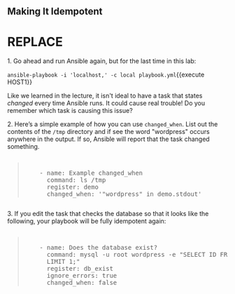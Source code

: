 ## Making It Idempotent

# REPLACE
1\. Go ahead and run Ansible again, but for the last time in this lab:

`ansible-playbook -i 'localhost,' -c local playbook.yml`{{execute HOST1}}

Like we learned in the lecture, it isn't ideal to have a task that states *changed* every time Ansible runs. It could cause real trouble! Do you remember which task is causing this issue?

2\. Here’s a simple example of how you can use `changed_when`. List out the contents of the `/tmp` directory and if see the word "wordpress" occurs anywhere in the output. If so, Ansible will report that the task changed something.

<pre class="file" data-filename="playbook.yml"><blockquote>
    - name: Example changed_when
      command: ls /tmp
      register: demo
      changed_when: '"wordpress" in demo.stdout'
</blockquote></pre>

3\. If you edit the task that checks the database so that it looks like the following, your playbook will be fully idempotent again:

<pre class="file" data-filename="playbook.yml"><blockquote>
    - name: Does the database exist?
      command: mysql -u root wordpress -e "SELECT ID FROM wordpress.wp_users
      LIMIT 1;"
      register: db_exist
      ignore_errors: true
      changed_when: false
</blockquote></pre>
